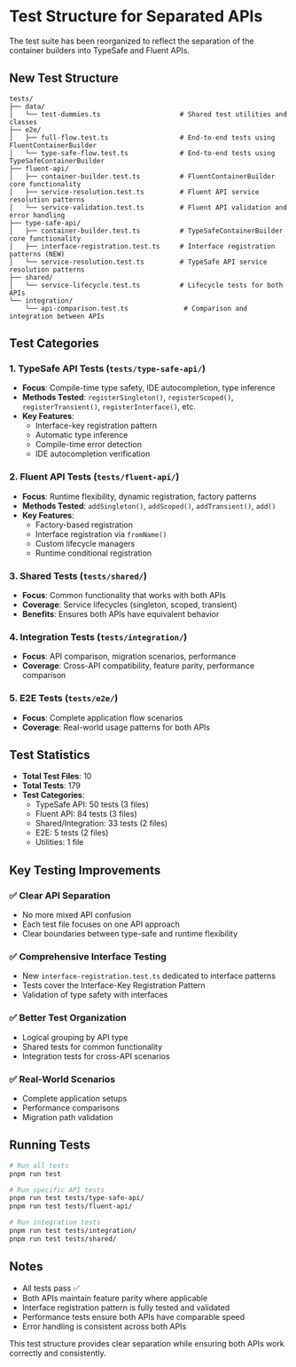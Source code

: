 # Test Structure for Separated APIs

The test suite has been reorganized to reflect the separation of the container builders into TypeSafe and Fluent APIs.

## New Test Structure

```
tests/
├── data/
│   └── test-dummies.ts                    # Shared test utilities and classes
├── e2e/
│   ├── full-flow.test.ts                  # End-to-end tests using FluentContainerBuilder
│   └── type-safe-flow.test.ts             # End-to-end tests using TypeSafeContainerBuilder
├── fluent-api/
│   ├── container-builder.test.ts          # FluentContainerBuilder core functionality
│   ├── service-resolution.test.ts         # Fluent API service resolution patterns
│   └── service-validation.test.ts         # Fluent API validation and error handling
├── type-safe-api/
│   ├── container-builder.test.ts          # TypeSafeContainerBuilder core functionality
│   ├── interface-registration.test.ts     # Interface registration patterns (NEW)
│   └── service-resolution.test.ts         # TypeSafe API service resolution patterns
├── shared/
│   └── service-lifecycle.test.ts          # Lifecycle tests for both APIs
└── integration/
    └── api-comparison.test.ts              # Comparison and integration between APIs
```

## Test Categories

### 1. **TypeSafe API Tests** (`tests/type-safe-api/`)
- **Focus**: Compile-time type safety, IDE autocompletion, type inference
- **Methods Tested**: `registerSingleton()`, `registerScoped()`, `registerTransient()`, `registerInterface()`, etc.
- **Key Features**:
  - Interface-key registration pattern
  - Automatic type inference  
  - Compile-time error detection
  - IDE autocompletion verification

### 2. **Fluent API Tests** (`tests/fluent-api/`)
- **Focus**: Runtime flexibility, dynamic registration, factory patterns
- **Methods Tested**: `addSingleton()`, `addScoped()`, `addTransient()`, `add()`
- **Key Features**:
  - Factory-based registration
  - Interface registration via `fromName()`
  - Custom lifecycle managers
  - Runtime conditional registration

### 3. **Shared Tests** (`tests/shared/`)
- **Focus**: Common functionality that works with both APIs
- **Coverage**: Service lifecycles (singleton, scoped, transient)
- **Benefits**: Ensures both APIs have equivalent behavior

### 4. **Integration Tests** (`tests/integration/`)
- **Focus**: API comparison, migration scenarios, performance
- **Coverage**: Cross-API compatibility, feature parity, performance comparison

### 5. **E2E Tests** (`tests/e2e/`)
- **Focus**: Complete application flow scenarios
- **Coverage**: Real-world usage patterns for both APIs

## Test Statistics

- **Total Test Files**: 10
- **Total Tests**: 179
- **Test Categories**:
  - TypeSafe API: 50 tests (3 files)
  - Fluent API: 84 tests (3 files)  
  - Shared/Integration: 33 tests (2 files)
  - E2E: 5 tests (2 files)
  - Utilities: 1 file

## Key Testing Improvements

### ✅ **Clear API Separation**
- No more mixed API confusion
- Each test file focuses on one API approach
- Clear boundaries between type-safe and runtime flexibility

### ✅ **Comprehensive Interface Testing**
- New `interface-registration.test.ts` dedicated to interface patterns
- Tests cover the Interface-Key Registration Pattern
- Validation of type safety with interfaces

### ✅ **Better Test Organization**
- Logical grouping by API type
- Shared tests for common functionality
- Integration tests for cross-API scenarios

### ✅ **Real-World Scenarios**
- Complete application setups
- Performance comparisons
- Migration path validation

## Running Tests

```bash
# Run all tests
pnpm run test

# Run specific API tests
pnpm run test tests/type-safe-api/
pnpm run test tests/fluent-api/

# Run integration tests
pnpm run test tests/integration/
pnpm run test tests/shared/
```

## Notes

- All tests pass ✅
- Both APIs maintain feature parity where applicable
- Interface registration pattern is fully tested and validated
- Performance tests ensure both APIs have comparable speed
- Error handling is consistent across both APIs

This test structure provides clear separation while ensuring both APIs work correctly and consistently.